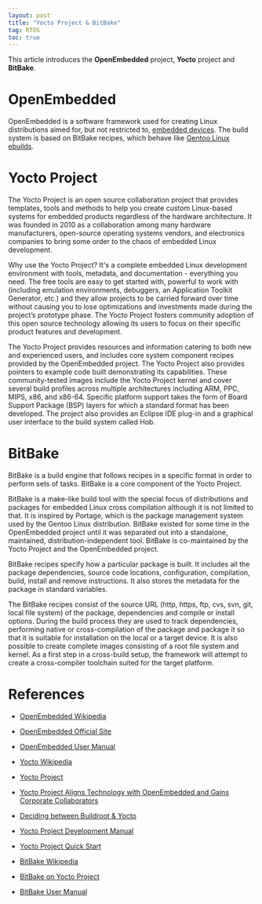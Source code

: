```yaml
---
layout: post
title: "Yocto Project & BitBake"
tag: RTOS
toc: true
---
```


This article introduces the **OpenEmbedded** project, **Yocto** project and **BitBake**.

<!--more-->

# OpenEmbedded

OpenEmbedded is a software framework used for creating Linux distributions aimed for, but not restricted to, [embedded devices](https://en.wikipedia.org/wiki/Embedded_system). The build system is based on BitBake recipes, which behave like [Gentoo Linux ebuilds](https://en.wikipedia.org/wiki/Ebuild).

# Yocto Project

The Yocto Project is an open source collaboration project that provides templates, tools and methods to help you create custom Linux-based systems for embedded products regardless of the hardware architecture. It was founded in 2010 as a collaboration among many hardware manufacturers, open-source operating systems vendors, and electronics companies to bring some order to the chaos of embedded Linux development.

Why use the Yocto Project? It's a complete embedded Linux development environment with tools, metadata, and documentation - everything you need. The free tools are easy to get started with, powerful to work with (including emulation environments, debuggers, an Application Toolkit Generator, etc.) and they allow projects to be carried forward over time without causing you to lose optimizations and investments made during the project’s prototype phase. The Yocto Project fosters community adoption of this open source technology allowing its users to focus on their specific product features and development.

The Yocto Project provides resources and information catering to both new and experienced users, and includes core system component recipes provided by the OpenEmbedded project. The Yocto Project also provides pointers to example code built demonstrating its capabilities. These community-tested images include the Yocto Project kernel and cover several build profiles across multiple architectures including ARM, PPC, MIPS, x86, and x86-64. Specific platform support takes the form of Board Support Package (BSP) layers for which a standard format has been developed. The project also provides an Eclipse IDE plug-in and a graphical user interface to the build system called Hob.

# BitBake

BitBake is a build engine that follows recipes in a specific format in order to perform sets of tasks. BitBake is a core component of the Yocto Project.

BitBake is a make-like build tool with the special focus of distributions and packages for embedded Linux cross compilation although it is not limited to that. It is inspired by Portage, which is the package management system used by the Gentoo Linux distribution. BitBake existed for some time in the OpenEmbedded project until it was separated out into a standalone, maintained, distribution-independent tool. BitBake is co-maintained by the Yocto Project and the OpenEmbedded project.

BitBake recipes specify how a particular package is built. It includes all the package dependencies, source code locations, configuration, compilation, build, install and remove instructions. It also stores the metadata for the package in standard variables.

The BitBake recipes consist of the source URL (http, https, ftp, cvs, svn, git, local file system) of the package, dependencies and compile or install options. During the build process they are used to track dependencies, performing native or cross-compilation of the package and package it so that it is suitable for installation on the local or a target device. It is also possible to create complete images consisting of a root file system and kernel. As a first step in a cross-build setup, the framework will attempt to create a cross-compiler toolchain suited for the target platform.

# References

* [OpenEmbedded Wikipedia](https://en.wikipedia.org/wiki/OpenEmbedded)
* [OpenEmbedded Official Site](http://www.openembedded.org/wiki/Main_Page)
* [OpenEmbedded User Manual](http://docs.openembedded.org/usermanual/usermanual.html)

* [Yocto Wikipedia](https://en.wikipedia.org/wiki/Yocto_Project)
* [Yocto Project](https://www.yoctoproject.org/)
* [Yocto Project Aligns Technology with OpenEmbedded and Gains Corporate Collaborators](http://www.linuxfoundation.org/news-media/announcements/2011/03/yocto-project-aligns-technology-openembedded-and-gains-corporate-co)
* [Deciding between Buildroot & Yocto](https://lwn.net/Articles/682540/)
* [Yocto Project Development Manual](http://www.yoctoproject.org/docs/current/dev-manual/dev-manual.html)
* [Yocto Project Quick Start](http://www.yoctoproject.org/docs/2.1/yocto-project-qs/yocto-project-qs.html)

* [BitBake Wikipedia](https://en.wikipedia.org/wiki/BitBake)
* [BitBake on Yocto Project](https://www.yoctoproject.org/tools-resources/projects/bitbake)
* [BitBake User Manual](http://www.yoctoproject.org/docs/current/bitbake-user-manual/bitbake-user-manual.html)
